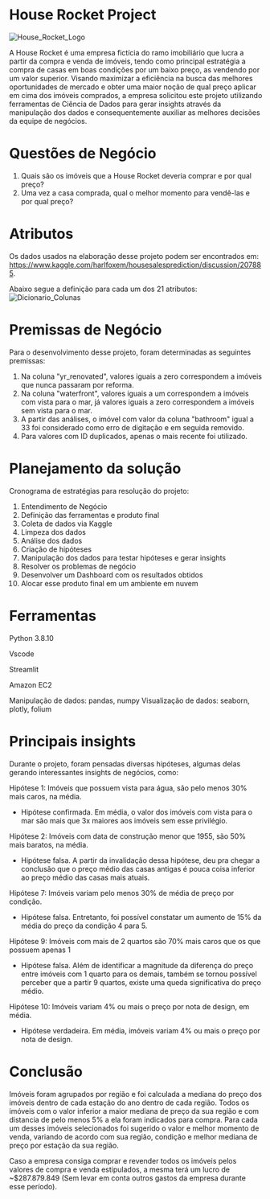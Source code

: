 # House Rocket Project

![House_Rocket_Logo](https://user-images.githubusercontent.com/68931118/194935369-bed73ceb-a037-4ecf-8d2d-4e3b5a722b78.png)

A House Rocket é uma empresa fictícia do ramo imobiliário que lucra a partir da compra e venda de imóveis, tendo como principal estratégia a compra de casas em boas condições por um baixo preço, as vendendo por um valor superior. Visando maximizar a eficiência na busca das melhores oportunidades de mercado e obter uma maior noção de qual preço aplicar em cima dos imóveis comprados, a empresa solicitou este projeto utilizando ferramentas de Ciência de Dados para gerar insights através da manipulação dos dados e consequentemente auxiliar as melhores decisões da equipe de negócios.

# Questões de Negócio

1. Quais são os imóveis que a House Rocket deveria comprar e por qual preço?
2. Uma vez a casa comprada, qual o melhor momento para vendê-las e por qual preço?

# Atributos

Os dados usados na elaboração desse projeto podem ser encontrados em: https://www.kaggle.com/harlfoxem/housesalesprediction/discussion/207885. 

Abaixo segue a definição para cada um dos 21 atributos:
![Dicionario_Colunas](https://user-images.githubusercontent.com/68931118/194935580-43318e09-df49-4c8c-b010-96ec0625e499.png)

# Premissas de Negócio

Para o desenvolvimento desse projeto, foram determinadas as seguintes premissas:

1. Na coluna "yr_renovated", valores iguais a zero correspondem a imóveis que nunca passaram por reforma.
2. Na coluna "waterfront", valores iguais a um correspondem a imóveis com vista para o mar, já valores iguais a zero correspondem a imóveis sem vista para o mar.
3. A partir das análises, o imóvel com valor da coluna "bathroom" igual a 33 foi considerado como erro de digitação e em seguida removido.
4. Para valores com ID duplicados, apenas o mais recente foi utilizado.

# Planejamento da solução

Cronograma de estratégias para resolução do projeto:

1. Entendimento de Negócio
2. Definição das ferramentas e produto final
3. Coleta de dados via Kaggle
4. Limpeza dos dados
5. Análise dos dados
6. Criação de hipóteses
7. Manipulação dos dados para testar hipóteses e gerar insights
8. Resolver os problemas de negócio
9. Desenvolver um Dashboard com os resultados obtidos
10. Alocar esse produto final em um ambiente em nuvem

# Ferramentas

Python 3.8.10

Vscode

Streamlit

Amazon EC2

Manipulação de dados: pandas, numpy
Visualização de dados: seaborn, plotly, folium

# Principais insights

Durante o projeto, foram pensadas diversas hipóteses, algumas delas gerando interessantes insights de negócios, como:

Hipótese 1: Imóveis que possuem vista para água, são pelo menos 30% mais caros, na média.
- Hipótese confirmada. Em média, o valor dos imóveis com vista para o mar são mais que 3x maiores aos imóveis sem esse privilégio.

Hipótese 2: Imóveis com data de construção menor que 1955, são 50% mais baratos, na média.
- Hipótese falsa. A partir da invalidação dessa hipótese, deu pra chegar a conclusão que o preço médio das casas antigas é pouca coisa inferior ao preço médio das casas mais atuais.
 
Hipótese 7: Imóveis variam pelo menos 30% de média de preço por condição.
- Hipótese falsa. Entretanto, foi possível constatar um aumento de 15% da média do preço da condição 4 para 5.

Hipótese 9: Imóveis com mais de 2 quartos são 70% mais caros que os que possuem apenas 1
- Hipótese falsa. Além de identificar a magnitude da diferença do preço entre imóveis com 1 quarto para os demais, também se tornou possível perceber que a partir 9 quartos, existe uma queda significativa do preço médio.

Hipótese 10: Imóveis variam 4% ou mais o preço por nota de design, em média.
- Hipótese verdadeira. Em média, imóveis variam 4% ou mais o preço por nota de design.

# Conclusão

Imóveis foram agrupados por região e foi calculada a mediana do preço dos imóveis dentro de cada estação do ano dentro de cada região. Todos os imóveis com o valor inferior a maior mediana de preço da sua região e com distancia de pelo menos 5% a ela foram indicados para compra. Para cada um desses imóveis selecionados foi sugerido o valor e melhor momento de venda, variando de acordo com sua região, condição e melhor mediana de preço por estação da sua região.

Caso a empresa consiga comprar e revender todos os imóveis pelos valores de compra e venda estipulados, a mesma terá um lucro de ~$287.879.849 (Sem levar em conta outros gastos da empresa durante esse período). 

